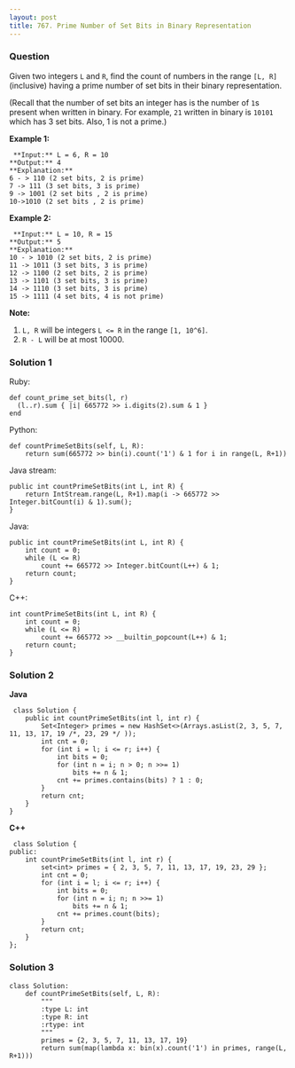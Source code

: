 ```yaml
---
layout: post
title: 767. Prime Number of Set Bits in Binary Representation
---
```

### Question
Given two integers `L` and `R`, find the count of numbers in the range `[L,
R]` (inclusive) having a prime number of set bits in their binary
representation.

(Recall that the number of set bits an integer has is the number of `1`s
present when written in binary. For example, `21` written in binary is `10101`
which has 3 set bits. Also, 1 is not a prime.)

 **Example 1:**  

    
    
     **Input:** L = 6, R = 10
    **Output:** 4
    **Explanation:**
    6 - > 110 (2 set bits, 2 is prime)
    7 -> 111 (3 set bits, 3 is prime)
    9 -> 1001 (2 set bits , 2 is prime)
    10->1010 (2 set bits , 2 is prime)
    

**Example 2:**  

    
    
     **Input:** L = 10, R = 15
    **Output:** 5
    **Explanation:**
    10 - > 1010 (2 set bits, 2 is prime)
    11 -> 1011 (3 set bits, 3 is prime)
    12 -> 1100 (2 set bits, 2 is prime)
    13 -> 1101 (3 set bits, 3 is prime)
    14 -> 1110 (3 set bits, 3 is prime)
    15 -> 1111 (4 set bits, 4 is not prime)
    

**Note:**  

  1. `L, R` will be integers `L <= R` in the range `[1, 10^6]`.
  2. `R - L` will be at most 10000.

### Solution 1
Ruby:

    
    
    def count_prime_set_bits(l, r)
      (l..r).sum { |i| 665772 >> i.digits(2).sum & 1 }
    end
    

Python:

    
    
    def countPrimeSetBits(self, L, R):
        return sum(665772 >> bin(i).count('1') & 1 for i in range(L, R+1))
    

Java stream:

    
    
    public int countPrimeSetBits(int L, int R) {
        return IntStream.range(L, R+1).map(i -> 665772 >> Integer.bitCount(i) & 1).sum();
    }
    

Java:

    
    
    public int countPrimeSetBits(int L, int R) {
        int count = 0;
        while (L <= R)
            count += 665772 >> Integer.bitCount(L++) & 1;
        return count;
    }
    

C++:

    
    
    int countPrimeSetBits(int L, int R) {
        int count = 0;
        while (L <= R)
            count += 665772 >> __builtin_popcount(L++) & 1;
        return count;
    }


### Solution 2
 **Java**

    
    
     class Solution {
        public int countPrimeSetBits(int l, int r) {
            Set<Integer> primes = new HashSet<>(Arrays.asList(2, 3, 5, 7, 11, 13, 17, 19 /*, 23, 29 */ ));
            int cnt = 0;
            for (int i = l; i <= r; i++) {
                int bits = 0;
                for (int n = i; n > 0; n >>= 1)
                    bits += n & 1;
                cnt += primes.contains(bits) ? 1 : 0;
            }
            return cnt;        
        }
    }
    

**C++**

    
    
     class Solution {
    public:
        int countPrimeSetBits(int l, int r) {
            set<int> primes = { 2, 3, 5, 7, 11, 13, 17, 19, 23, 29 };
            int cnt = 0;
            for (int i = l; i <= r; i++) {
                int bits = 0;
                for (int n = i; n; n >>= 1)
                    bits += n & 1;
                cnt += primes.count(bits);
            }
            return cnt;
        }
    };
    


### Solution 3
    
    
    class Solution:
        def countPrimeSetBits(self, L, R):
            """
            :type L: int
            :type R: int
            :rtype: int
            """
            primes = {2, 3, 5, 7, 11, 13, 17, 19}
            return sum(map(lambda x: bin(x).count('1') in primes, range(L, R+1)))
    



